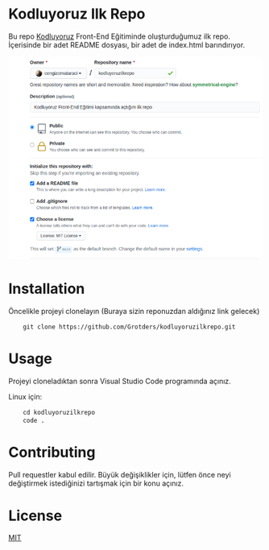 # Kodluyoruz Ilk Repo
Bu repo [Kodluyoruz](https://courses.kodluyoruz.org/?gclid=Cj0KCQjwtvqVBhCVARIsAFUxcRv4Q3F-9DEbcVBOauAISMJDgZSU3RqjHPLdkoiP6MF9khHs46_rZN4aAjpPEALw_wcB) Front-End Eğitiminde oluşturduğumuz ilk repo. İçerisinde bir adet README dosyası, bir adet de index.html barındırıyor.

![Pic](https://github.com/Kodluyoruz/taskforce/raw/main/git/odev1/figures/github.png)

# Installation
Öncelikle projeyi clonelayın (Buraya sizin reponuzdan aldığınız link gelecek)

```
    git clone https://github.com/Grotders/kodluyoruzilkrepo.git
```

# Usage
Projeyi cloneladıktan sonra Visual Studio Code programında açınız.  

Linux için:

```
    cd kodluyoruzilkrepo
    code .
```

# Contributing
Pull requestler kabul edilir. Büyük değişiklikler için, lütfen önce neyi değiştirmek istediğinizi tartışmak için bir konu açınız.

# License
[MIT](https://opensource.org/licenses/MIT)